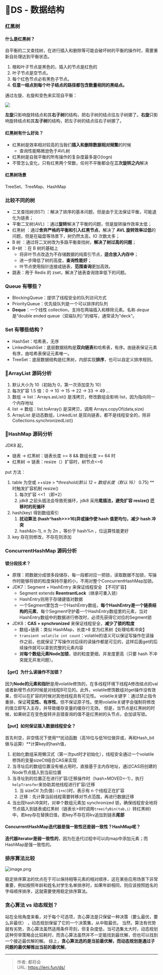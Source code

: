 # 🚩DS - 数据结构




### 红黑树

#### 什么是红黑树？
自平衡的二叉查找树，在进行插入和删除等可能会破坏树的平衡的操作时，需要重新自处理达到平衡状态。

1. 根和叶子节点是黑色的，插入的节点是红色的
2. 叶子节点是空节点。
3. 每个红色节点必有黑色子节点。
4. **任意一结点到每个叶子结点的路径都包含数量相同的黑结点。**

通过左旋、右旋和变色来实现自平衡：

<!--more-->

![](https://publicpictures.oss-cn-hangzhou.aliyuncs.com/img/2023/08/08/0df8e3058769d0ac0a7a25585cf1ca8b.webp)

**左旋**只影响旋转结点和其**右子树**的结构，把右子树的结点往左子树挪了。**右旋**只影响旋转结点和其**左子树**的结构，把左子树的结点往右子树挪了。

#### 红黑树有什么好处？

- 红黑树是效率相对较高的当我们**插入和删除数据相对频繁**的时候
   - 查询性能略微逊色于AVL树
- 红黑树是自我平衡的所有操作的复杂度最多是O(logn)
- 不管怎么变化，只有红黑两个常数，任何不平衡都会在**三次旋转之内**解决
#### 红黑树场景
TreeSet、TreeMap、HashMap 
### 比较不同的树

- 二叉查找树(BST) ：解决了排序的基本问题，但是由于无法保证平衡，可能退化为链表； 
- 平衡二叉树(AVL) ：通过**旋转**解决了平衡的问题，但是旋转操作效率太低； 
- 红黑树 ：通过**舍弃严格的平衡和引入红黑节点**，解决了 **AVL 旋转效率过低**的问题，但是在磁盘等场景下，树仍然太高，IO 次数太多； 
- B 树 ：通过将二叉树改为多路平衡查找树，**解决了树过高的问题**； 
- B+树 ：在 B 树的基础上
   - 将非叶节点改造为不存储数据的纯索引节点，**适合放入内存中**；
   - 进一步降低了树的高度，**查询性能好**； 
   - 叶节点使用指针连接成链表，**范围查询**更加高效。
- 跳表：用于 Redis 的 zset，解决了链表查询效率低下的问题。
### Queue 有哪些？

- BlockingQueue：提供了线程安全的队列访问方式
- PriorityQueue：优先级队列是一个可以排序的队列
- **Deque**：一个线性 collection，支持在两端插入和移除元素。名称 _deque_ 是“double ended queue（双端队列）”的缩写，通常读为“deck”。
### Set 有哪些结构？

- HashSet：哈希表，无序
- LinkedHashSet：底层数据结构是**双向链表**和哈希表，有序。由链表保证元素有序，由哈希表保证元素唯一。
- TreeSet：底层数据结构是红黑树，内部实现**排序**，也可以自定义排序规则。
### 🌟ArrayList 源码分析

1. 默认大小为 10（初始为 0，第一次添加变为 10）
2. 每次扩容 1.5 倍：0 -> 10 -> 15 -> 22 -> 33 -> 49 ...
3. 数组 -> list：Arrays.asList() 是浅拷贝，修改数组会影响 list，因为指向同一个内存地址
4. list -> 数组：list.toArray() 是深拷贝，调用 Arrays.copyOf(data,size)
5. ArrayList 是动态数组，LinkedList 是双向链表，都不是线程安全的，除非 Collections.synchronizedList()
### 🌟HashMap 源码分析
JDK8 起，

- 链表 -> 红黑树：链表长度 >= 8 && 数组长度 >= 64 时
- 红黑树 -> 链表：resize（）扩容时，树节点<=6

put 方法：

1. table 为空或 ++size > **threshold(默认 12 = 数组长度（默认 16）* 0.75) **时触发扩容机制 resize()
   1. 每次扩容 <<1 （即*2）
   2. jdk8 之前头插法会导致死循环，jdk8 采用**尾插法，避免扩容 resize() 迁移时的死循环**
2. hash(key) 得到数组索引
   1. **扰动算法 (hash^hash>>>16)异或操作使 hash 值更均匀，减少 hash 冲突**
   2. hash&(n-1), n 为 2n ，等价于 hash%n ，位运算性能更好
3. key 存在则修改，不存在则添加
### ConcurrentHashMap 源码分析
#### 锁分段技术？

- 原理：把数据分成很多段储存，每一段都对应一把锁，读取数据不加锁，写操作时能够将锁的粒度保持尽量的小，不用对整个ConcurrentHashMap加锁。
- JDK7：Segment + HashEntry 来保证线程安全 【不可扩容】
   - Segment extends **ReentrantLock**（继承可重入锁）
   - HashEntry则用于存储键值对数据
   - 一个Segment里包含一个HashEntry数组，**每个HashEntry是一个链表结构的元素**，每个Segment守护着一个HashEntry数组里的元素，当对HashEntry数组中的数据进行修改时，必须先获得它对应的Segment锁
- JDK8：**CAS + synchronized** 来保证线程安全，**减少了锁的粒度**
   - 数组+链表：类似 HashMap，长度>8 变为红黑树【处理哈希冲突】
   - `transient volatile int count`：volatile的语义可以保证写操作在读操作之前，也就保证了写操作对后续的读操作都是可见的，这样后面get的后续操作就可以拿到完整的元素内容
   - **对每个数组元素Node加锁**，锁的粒度更细，并发度更高（只要 hash 不冲突就无并发问题）。
#### 【get】为什么读操作不加锁？
因为**Node的元素和指针**是用volatile修饰的，在多线程环境下线程A修改结点的val或者新增节点的时候是对线程B可见的。此外，volatile修饰数组对get操作没有效果，但可以在扩容的时候对其他线程具有可见性。
volatile关键字：通过禁止指令重排，保证**可见性、有序性**。但不保证原子性。使用volatile关键字会强制将修改的值立即写入主存，并导致缓存变量的缓存行无效。
但是，当节点是红黑树的时候，如果树正在变色旋转并且错查询的值不是红黑树的头节点，会加读写锁。
#### 【put】如何保证插入数据线程安全？
首先判空，非空情况下使用**扰动函数（高16位与低16位做异或，再和Hash_bit做与运算）**计算key的hash值，

1. 初始化数组采用懒汉式（第一次put时才初始化），线程安全通过一个volatile修饰的变量sizeCtl结合CAS来实现
2. 当寻址后的数组位置没有被占用时，直接基于主内存地址，通过CAS将创建的Node节点插入到当前位置
3. 当寻址到的位置正在进行扩容/迁移操作时（hash=MOVED=-1），执行`helpTransfer`来协助其他线程进行扩容/迁移 
   1. 当 sizeCtl 为负值(`-(1+n)`)时，表示有 n 个线程正在扩容
   2. 迁移：先计算当前线程需要转移对节点范围，再进行数据迁移
4. 当出现hash冲突时，对单个数组元素加 synchronized 锁，确保线程安全地将节点插入到链表或红黑树（链表长>8时调用`treeifyBin(tab,i）`转红黑树)中，若key存在替换旧值，若key不存在将kv追加到链表**尾部**
#### ConcurrentHashMap迭代器是强一致性还是弱一致性？HashMap呢？
**迭代器iterator是弱一致性的**，因为在迭代过程中可以向map中添加元素；而HashMap是强一致性的。
### 排序算法比较

![image.png](https://publicpictures.oss-cn-hangzhou.aliyuncs.com/img/2023/08/08/db4a574bd6224d45f6181217a9d736f9.png)

稳定排序算法的优点在于可以保持相等元素的相对顺序，这在某些应用场景下非常重要，例如按照年龄和姓名对学生名单排序时，如果年龄相同，则应该按照姓名的字母顺序排序，这就需要使用稳定排序算法。

### 贪心算法 vs 动态规划？
站在全局角度来看，对于每个可选项，贪心算法是只保留一种决策（要么最优，要么非最优） ，动态规划保留了它的一个决策集，从中取最优。
当然，算法有优势就有劣势，贪心算法虽然适用条件苛刻，但复杂度低，当可选集太大时，动态规划这种穷举策略会比较耗时，而贪心算法虽然并不一定能找到最优解，但也可以找到一个接近最优解的解。
综上，**贪心算法选的是当前最优解，而动态规划是通过子问题的最优解推出当前的最优解**。


---

> 作者: 都将会  
> URL: https://leni.fun/ds/  

